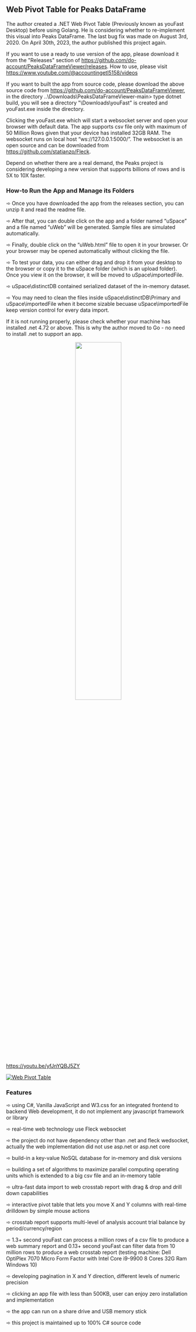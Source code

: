 ## Web Pivot Table for Peaks DataFrame

The author created a .NET Web Pivot Table (Previously known as youFast Desktop) before using Golang. He is considering whether to re-implement this visual into Peaks DataFrame. The last bug fix was made on August 3rd, 2020. On April 30th, 2023, the author published this project again. 

If you want to use a ready to use version of the app, please download it from the "Releases" section of https://github.com/do-account/PeaksDataFrameViewer/releases. How to use, please visit https://www.youtube.com/@accountingetl5158/videos

If you want to built the app from source code, please download the above source code from https://github.com/do-account/PeaksDataFrameViewer, in the directory ..\Downloads\PeaksDataFrameViewer-main>  type dotnet build, you will see a directory "\Downloads\youFast" is created and youFast.exe inside the directory.

Clicking the youFast.exe which will start a websocket server and open your browser with default data. The app supports csv file only with maximum of 50 Million Rows given that your device has installed 32GB RAM. The websocket runs on local host “ws://127.0.0.1:5000/”. The websocket is an open source and can be downloaded from https://github.com/statianzo/Fleck.

Depend on whether there are a real demand, the Peaks project is considering developing a new version that supports billions of rows and is 5X to 10X faster.

### How-to Run the App and Manage its Folders

➾ Once you have downloaded the app from the releases section, you can unzip it and read the readme file.

➾ After that, you can double click on the app and a folder named “uSpace” and a file named “uWeb” will be generated. Sample files are simulated automatically.

➾ Finally, double click on the “uWeb.html” file to open it in your browser. Or your browser may be opened automatically without clicking the file.

➾ To test your data, you can either drag and drop it from your desktop to the browser or copy it to the uSpace folder (which is an upload folder). Once you view it on the browser, it will be moved to uSpace\importedFile.

➾ uSpace\distinctDB contained serialized dataset of the in-memory dataset. 

➾ You may need to clean the files inside uSpace\distinctDB\Primary and uSpace\importedFile when it become sizable becuase uSpace\importedFile keep version control for every data import.

If it is not running properly, please check whether your machine has installed .net 4.72 or above. This is why the author moved to Go - no need to install .net to support an app.

<p align="center">
<img src="https://github.com/hkpeaks/peaks-framework/blob/main/PeaksDataFrameViewer/InstalledFolder.png" width=50% height=50%>
</p>

https://youtu.be/yfJnYQBJ5ZY

[![Web Pivot Table](https://github.com/hkpeaks/peaks-framework/blob/main/PeaksDataFrameViewer/WebPivotTable.png)](http://www.youtube.com/watch?v=yfJnYQBJ5ZY "Web Pivot Table")

### Features

➾ using C#, Vanilla JavaScript and W3.css for an integrated frontend to backend Web development, it do not implement any javascript framework or library 

➾  real-time web technology use Fleck websocket

➾  the project do not have dependency other than .net and fleck wedsocket, actually the web implementation did not use asp.net or asp.net core

➾  build-in a key-value NoSQL database for in-memory and disk versions

➾  building a set of algorithms to maximize parallel computing operating units which is extended to a big csv file and an in-memory table

➾  ultra-fast data import to web crosstab report with drag & drop and drill down capabilities 

➾  interactive pivot table that lets you move X and Y columns with real-time drilldown by simple mouse actions

➾  crosstab report supports multi-level of analysis account trial balance by period/currency/region

➾  1.3+ second youFast can process a million rows of a csv file to produce a web summary report and 0.13+ second youFast can filter data from 10 million rows to produce a web crosstab report (testing machine: Dell OptiPlex 7070 Micro Form Factor with Intel Core i9-9900 8 Cores 32G Ram Windows 10)

➾  developing pagination in X and Y direction, different levels of numeric precision

➾  clicking an app file with less than 500KB, user can enjoy zero installation and implementation 

➾  the app can run on a share drive and USB memory stick

➾  this project is maintained up to 100% C# source code
